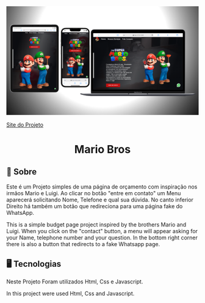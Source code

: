 <img src="MockUp Mario.png">

<a href="https://chipper-lebkuchen-196144.netlify.app/" target="blank">Site do Projeto</a>

<div align="center"><h1>Mario Bros</h1></div>

## 📝 Sobre
Este é um Projeto simples de uma página de orçamento com inspiração nos irmãos
Mario e Luigi.
Ao clicar no botão "entre em contato" um Menu aparecerá solicitando Nome, Telefone e qual sua dúvida.
No canto inferior Direito há também um botão que redireciona para uma página fake do WhatsApp.

This is a simple budget page project inspired by the brothers Mario and Luigi.
When you click on the "contact" button, a menu will appear asking for your Name, telephone number and your question.
In the bottom right corner there is also a button that redirects to a fake Whatsapp page.

## 🖥 Tecnologias
Neste Projeto Foram utilizados Html, Css e Javascript.

In this project were used Html, Css and Javascript.
